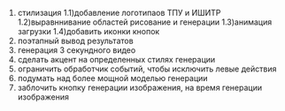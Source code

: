 1) стилизация
    1.1)добавление логотипаов ТПУ и ИШИТР
    1.2)выравннивание областей рисование и генерации
    1.3)анимация загрузки
    1.4)добавить иконки кнопок
2) поэтапный вывод результатов 
3) генерация 3 секундного видео
4) сделать акцент на определенных стилях генерации 
5) ограничить обработчик событий, чтобы исключить левые действия
6) подумать над более мощной моделью генерации
7) заблочить кнопку генерации изображения, на время генерации изображения
